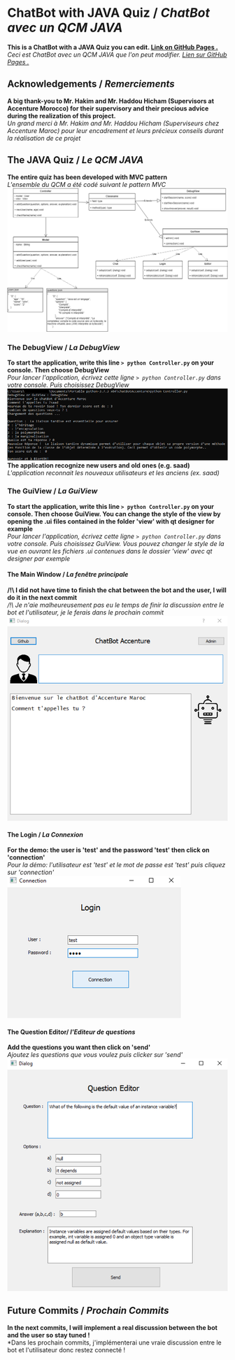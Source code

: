 # ChatBot with JAVA Quiz / *ChatBot avec un QCM JAVA*
**This is a ChatBot with a JAVA Quiz you can edit. [Link on GitHub Pages .](https://saadbenda.github.io/ChatBot-With-JAVA-Quiz/)**              
*Ceci est ChatBot avec un QCM JAVA que l'on peut modifier. [Lien sur GitHub Pages .](https://saadbenda.github.io/ChatBot-With-JAVA-Quiz/)*         

## Acknowledgements / *Remerciements*
**A big thank-you to Mr. Hakim and Mr. Haddou Hicham (Supervisors at Accenture Morocco) for their supervisory and their precious advice during the realization of this project.**          
*Un grand merci à Mr. Hakim and Mr. Haddou Hicham (Superviseurs chez Accenture Maroc) pour leur encadrement et leurs précieux conseils durant la réalisation de ce projet*          

## The JAVA Quiz / *Le QCM JAVA*
**The entire quiz has been developed with MVC pattern**     
*L'ensemble du QCM a été codé suivant le pattern MVC*          
![JavaQuizUML](./doc/JavaQuiz.png)

### The DebugView / *La DebugView*
**To start the application, write this line `> python Controller.py` on your console. Then choose DebugView**                  
*Pour lancer l'application, écrivez cette ligne `> python Controller.py` dans votre console. Puis choisissez DebugView*        
![DebugView](./doc/DebugView.png)
**The application recognize new users and old ones (e.g. saad)**          
*L'application reconnait les nouveaux utilisateurs et les anciens (ex. saad)*

### The GuiView / *La GuiView*
**To start the application, write this line `> python Controller.py` on your console. Then choose GuiView. You can change the style of the view by opening the .ui files contained in the folder 'view' with qt designer for example**                               
*Pour lancer l'application, écrivez cette ligne `> python Controller.py` dans votre console. Puis choisissez GuiView. Vous pouvez changer le style de la vue en ouvrant les fichiers .ui contenues dans le dossier 'view' avec qt designer par exemple*
#### The Main Window / *La fenêtre principale*
**/!\ I did not have time to finish the chat between the bot and the user, I will do it in the next commit**                    
*/!\ Je n'aie malheureusement pas eu le temps de finir la discussion entre le bot et l'utilisateur, je le ferais dans le prochain commit*               
![GuiView](./doc/GuiView.png)
#### The Login / *La Connexion*
**For the demo: the user is 'test' and the password 'test' then click on 'connection'**                       
*Pour la démo: l'utilisateur est 'test' et le mot de passe est 'test' puis cliquez sur 'connection'*
![Login](./doc/Login.png)
#### The Question Editor/ *l'Editeur de questions*        
**Add the questions you want then click on 'send'**           
*Ajoutez les questions que vous voulez puis clicker sur 'send'*
![Questions](./doc/Questions.png)

## Future Commits / *Prochain Commits*
**In the next commits, I will implement a real discussion between the bot and the user so stay tuned !**              
*Dans les prochain commits, j'implémenterai une vraie discussion entre le bot et l'utilisateur donc restez connecté !
